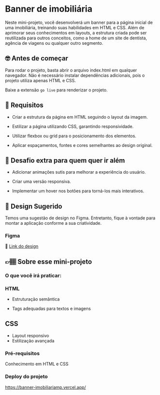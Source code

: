 # Banner de imobiliária

Neste mini-projeto, você desenvolverá um banner para a página inicial de uma imobiliária, treinando suas habilidades em HTML e CSS.
Além de aprimorar seus conhecimentos em layouts, a estrutura criada pode ser reutilizada para outros conceitos, como a home de um site de dentista, agência de viagens ou qualquer outro segmento.

## 🤓 Antes de começar

Para rodar o projeto, basta abrir o arquivo index.html em qualquer navegador. Não é necessário instalar dependências adicionais, pois o projeto utiliza apenas HTML e CSS.

Baixe a extensão `go live` para renderizar o projeto.

## 🔨 Requisitos

- Criar a estrutura da página em HTML seguindo o layout da imagem.

- Estilizar a página utilizando CSS, garantindo responsividade.

- Utilizar flexbox ou grid para o posicionamento dos elementos.

- Aplicar espaçamentos, fontes e cores semelhantes ao design original.


## 🔨 Desafio extra para quem quer ir além

- Adicionar animações sutis para melhorar a experiência do usuário.

- Criar uma versão responsiva.

- Implementar um hover nos botões para torná-los mais interativos.

## 🎨 Design Sugerido

Temos uma sugestão de design no Figma. Entretanto, fique à vontade para montar a aplicação conforme a sua criatividade.

### Figma

🔗 [Link do design](https://www.figma.com/community/file/1471230280983255818)

## 👉🏽 Sobre esse mini-projeto

### O que você irá praticar:

### HTML

- Estruturação semântica

- Tags adequadas para textos e imagens

## CSS

- Layout responsivo
- Estilização avançada

### Pré-requisitos

Conhecimento em HTML e CSS

### Deploy do projeto

https://banner-imobiliariamp.vercel.app/